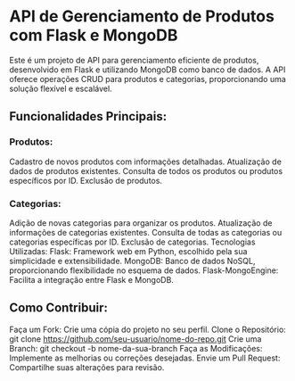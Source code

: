 # API de Gerenciamento de Produtos com Flask e MongoDB
Este é um projeto de API para gerenciamento eficiente de produtos, desenvolvido em Flask e utilizando MongoDB como banco de dados. A API oferece operações CRUD para produtos e categorias, proporcionando uma solução flexível e escalável.

## Funcionalidades Principais:
### Produtos:

Cadastro de novos produtos com informações detalhadas.
Atualização de dados de produtos existentes.
Consulta de todos os produtos ou produtos específicos por ID.
Exclusão de produtos.

### Categorias:

Adição de novas categorias para organizar os produtos.
Atualização de informações de categorias existentes.
Consulta de todas as categorias ou categorias específicas por ID.
Exclusão de categorias.
Tecnologias Utilizadas:
Flask: Framework web em Python, escolhido pela sua simplicidade e extensibilidade.
MongoDB: Banco de dados NoSQL, proporcionando flexibilidade no esquema de dados.
Flask-MongoEngine: Facilita a integração entre Flask e MongoDB.

## Como Contribuir:
Faça um Fork: Crie uma cópia do projeto no seu perfil.
Clone o Repositório: git clone https://github.com/seu-usuario/nome-do-repo.git
Crie uma Branch: git checkout -b nome-da-sua-branch
Faça as Modificações: Implemente as melhorias ou correções desejadas.
Envie um Pull Request: Compartilhe suas alterações para revisão.
